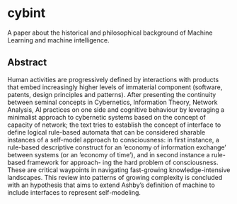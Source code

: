 # cybint
A paper about the historical and philosophical background of Machine Learning and machine intelligence. 

## Abstract
Human activities are progressively defined by interactions with products that
embed increasingly higher levels of immaterial component (software, patents, design
principles and patterns). After presenting the continuity between seminal concepts
in Cybernetics, Information Theory, Network Analysis, AI practices on one side
and cognitive behaviour by leveraging a minimalist approach to cybernetic systems
based on the concept of capacity of network; the text tries to establish the concept
of interface to define logical rule-based automata that can be considered sharable
instances of a self-model approach to consciousness: in first instance, a rule-based
descriptive construct for an ’economy of information exchange’ between systems (or
an ’economy of time’), and in second instance a rule-based framework for approach-
ing the hard problem of consciousness. These are critical waypoints in navigating
fast-growing knowledge-intensive landscapes. This review into patterns of growing
complexity is concluded with an hypothesis that aims to extend Ashby’s definition
of machine to include interfaces to represent self-modeling.
